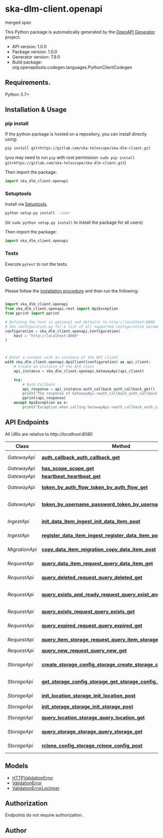 # ska-dlm-client.openapi
merged spec

This Python package is automatically generated by the [OpenAPI Generator](https://openapi-generator.tech) project:

- API version: 1.0.0
- Package version: 1.0.0
- Generator version: 7.9.0
- Build package: org.openapitools.codegen.languages.PythonClientCodegen

## Requirements.

Python 3.7+

## Installation & Usage
### pip install

If the python package is hosted on a repository, you can install directly using:

```sh
pip install git+https://gitlab.com/ska-telescope/ska-dlm-client.git
```
(you may need to run `pip` with root permission: `sudo pip install git+https://gitlab.com/ska-telescope/ska-dlm-client.git`)

Then import the package:
```python
import ska_dlm_client.openapi
```

### Setuptools

Install via [Setuptools](http://pypi.python.org/pypi/setuptools).

```sh
python setup.py install --user
```
(or `sudo python setup.py install` to install the package for all users)

Then import the package:
```python
import ska_dlm_client.openapi
```

### Tests

Execute `pytest` to run the tests.

## Getting Started

Please follow the [installation procedure](#installation--usage) and then run the following:

```python

import ska_dlm_client.openapi
from ska_dlm_client.openapi.rest import ApiException
from pprint import pprint

# Defining the host is optional and defaults to http://localhost:8080
# See configuration.py for a list of all supported configuration parameters.
configuration = ska_dlm_client.openapi.Configuration(
    host = "http://localhost:8080"
)



# Enter a context with an instance of the API client
with ska_dlm_client.openapi.ApiClient(configuration) as api_client:
    # Create an instance of the API class
    api_instance = ska_dlm_client.openapi.GatewayApi(api_client)

    try:
        # Auth Callback
        api_response = api_instance.auth_callback_auth_callback_get()
        print("The response of GatewayApi->auth_callback_auth_callback_get:\n")
        pprint(api_response)
    except ApiException as e:
        print("Exception when calling GatewayApi->auth_callback_auth_callback_get: %s\n" % e)

```

## API Endpoints

All URIs are relative to *http://localhost:8080*

Class | Method | HTTP request | Description
------------ | ------------- | ------------- | -------------
*GatewayApi* | [**auth_callback_auth_callback_get**](openapi_dlm_client/GatewayApi.md#auth_callback_auth_callback_get) | **GET** /auth_callback | Auth Callback
*GatewayApi* | [**has_scope_scope_get**](openapi_dlm_client/GatewayApi.md#has_scope_scope_get) | **GET** /scope | Has Scope
*GatewayApi* | [**heartbeat_heartbeat_get**](openapi_dlm_client/GatewayApi.md#heartbeat_heartbeat_get) | **GET** /heartbeat | Heartbeat
*GatewayApi* | [**token_by_auth_flow_token_by_auth_flow_get**](openapi_dlm_client/GatewayApi.md#token_by_auth_flow_token_by_auth_flow_get) | **GET** /token_by_auth_flow | Token By Auth Flow
*GatewayApi* | [**token_by_username_password_token_by_username_password_get**](openapi_dlm_client/GatewayApi.md#token_by_username_password_token_by_username_password_get) | **GET** /token_by_username_password | Token By Username Password
*IngestApi* | [**init_data_item_ingest_init_data_item_post**](openapi_dlm_client/IngestApi.md#init_data_item_ingest_init_data_item_post) | **POST** /ingest/init_data_item | Init Data Item
*IngestApi* | [**register_data_item_ingest_register_data_item_post**](openapi_dlm_client/IngestApi.md#register_data_item_ingest_register_data_item_post) | **POST** /ingest/register_data_item | Register Data Item
*MigrationApi* | [**copy_data_item_migration_copy_data_item_post**](openapi_dlm_client/MigrationApi.md#copy_data_item_migration_copy_data_item_post) | **POST** /migration/copy_data_item | Copy Data Item
*RequestApi* | [**query_data_item_request_query_data_item_get**](openapi_dlm_client/RequestApi.md#query_data_item_request_query_data_item_get) | **GET** /request/query_data_item | Query Data Item
*RequestApi* | [**query_deleted_request_query_deleted_get**](openapi_dlm_client/RequestApi.md#query_deleted_request_query_deleted_get) | **GET** /request/query_deleted | Query Deleted
*RequestApi* | [**query_exists_and_ready_request_query_exist_and_ready_get**](openapi_dlm_client/RequestApi.md#query_exists_and_ready_request_query_exist_and_ready_get) | **GET** /request/query_exist_and_ready | Query Exists And Ready
*RequestApi* | [**query_exists_request_query_exists_get**](openapi_dlm_client/RequestApi.md#query_exists_request_query_exists_get) | **GET** /request/query_exists | Query Exists
*RequestApi* | [**query_expired_request_query_expired_get**](openapi_dlm_client/RequestApi.md#query_expired_request_query_expired_get) | **GET** /request/query_expired | Query Expired
*RequestApi* | [**query_item_storage_request_query_item_storage_get**](openapi_dlm_client/RequestApi.md#query_item_storage_request_query_item_storage_get) | **GET** /request/query_item_storage | Query Item Storage
*RequestApi* | [**query_new_request_query_new_get**](openapi_dlm_client/RequestApi.md#query_new_request_query_new_get) | **GET** /request/query_new | Query New
*StorageApi* | [**create_storage_config_storage_create_storage_config_post**](openapi_dlm_client/StorageApi.md#create_storage_config_storage_create_storage_config_post) | **POST** /storage/create_storage_config | Create Storage Config
*StorageApi* | [**get_storage_config_storage_get_storage_config_get**](openapi_dlm_client/StorageApi.md#get_storage_config_storage_get_storage_config_get) | **GET** /storage/get_storage_config | Get Storage Config
*StorageApi* | [**init_location_storage_init_location_post**](openapi_dlm_client/StorageApi.md#init_location_storage_init_location_post) | **POST** /storage/init_location | Init Location
*StorageApi* | [**init_storage_storage_init_storage_post**](openapi_dlm_client/StorageApi.md#init_storage_storage_init_storage_post) | **POST** /storage/init_storage | Init Storage
*StorageApi* | [**query_location_storage_query_location_get**](openapi_dlm_client/StorageApi.md#query_location_storage_query_location_get) | **GET** /storage/query_location | Query Location
*StorageApi* | [**query_storage_storage_query_storage_get**](openapi_dlm_client/StorageApi.md#query_storage_storage_query_storage_get) | **GET** /storage/query_storage | Query Storage
*StorageApi* | [**rclone_config_storage_rclone_config_post**](openapi_dlm_client/StorageApi.md#rclone_config_storage_rclone_config_post) | **POST** /storage/rclone_config | Rclone Config


## Models

 - [HTTPValidationError](openapi_dlm_client/HTTPValidationError.md)
 - [ValidationError](openapi_dlm_client/ValidationError.md)
 - [ValidationErrorLocInner](openapi_dlm_client/ValidationErrorLocInner.md)


<a id="documentation-for-authorization"></a>
## Authorization

Endpoints do not require authorization.


## Author




